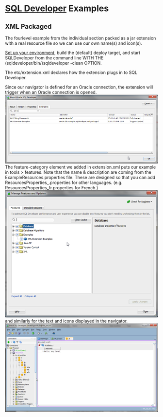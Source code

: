 # [SQL Developer](http://www.oracle.com/technetwork/developer-tools/sql-developer/) Examples
## XML Packaged

The fourlevel example from the individual section packed as a jar extension with a real resource file so we can use our own name(s) and icon(s).

[Set up your environment](../../setup.md), build the (default) deploy target, and start SQLDeveloper from the command line WITH THE (sqldeveloper/bin/)sqldeveloper -clean OPTION.

The etc/extension.xml declares how the extension plugs in to SQL Developer. 

Since our navigator is defined for an Oracle connection, the extension will trigger when an Oracle connection is opened.  
![PackagedAbout image](images/PackagedAbout.png)  
The feature-category element we added in extension.xml puts our example in tools > features. Note that the name & description are coming from the ExampleResources.properties file. These are designed so that you can add ResourcesProperties_*<locale>*.properties for other languages. (e.g. ResourcesProperties_fr.properties for French.)  
![PackagedCategory image](images/PackagedCategory.png)  
and similarly for the text and icons displayed in the navigator.  
![PackagedTaDa image](images/PackagedTaDa.png)  
